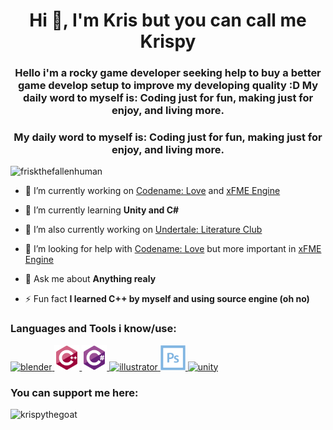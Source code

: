 <h1 align="center">Hi 👋, I'm Kris but you can call me Krispy</h1>
<h3 align="center">Hello i'm a rocky game developer seeking help to buy a better game develop setup to improve my developing quality :D My daily word to myself is: Coding just for fun, making just for enjoy, and living more.</h3>
<h3 align="center">My daily word to myself is: Coding just for fun, making just for enjoy, and living more.</h3>

<p align="left"> <img src="https://komarev.com/ghpvc/?username=friskthefallenhuman&label=Profile%20views&color=0e75b6&style=flat-square" alt="friskthefallenhuman" /> </p>

- 🔭 I’m currently working on [Codename: Love](<Private Until the MVP Build>) and [xFME Engine](https://github.com/FriskTheFallenHuman/xFrame-Work-SubEngine)

- 🌱 I’m currently learning **Unity and C#**

- 🔭 I’m also currently working on [Undertale: Literature Club](https://gamejolt.com/games/utlc/646101)

- 🤝 I’m looking for help with [Codename: Love](<I Would Change this until its public>) but more important in [xFME Engine](https://github.com/FriskTheFallenHuman/xFrame-Work-SubEngine)

- 💬 Ask me about **Anything realy**

- ⚡ Fun fact **I learned C++ by myself and using source engine (oh no)**

<h3 align="left">Languages and Tools i know/use:</h3>
<p align="left"> <a href="https://www.blender.org/" target="_blank" rel="noreferrer"> <img src="https://download.blender.org/branding/community/blender_community_badge_white.svg" alt="blender" width="40" height="40"/> </a> <a href="https://www.w3schools.com/cpp/" target="_blank" rel="noreferrer"> <img src="https://raw.githubusercontent.com/devicons/devicon/master/icons/cplusplus/cplusplus-original.svg" alt="cplusplus" width="40" height="40"/> </a> <a href="https://www.w3schools.com/cs/" target="_blank" rel="noreferrer"> <img src="https://raw.githubusercontent.com/devicons/devicon/master/icons/csharp/csharp-original.svg" alt="csharp" width="40" height="40"/> </a> <a href="https://www.adobe.com/in/products/illustrator.html" target="_blank" rel="noreferrer"> <img src="https://www.vectorlogo.zone/logos/adobe_illustrator/adobe_illustrator-icon.svg" alt="illustrator" width="40" height="40"/> </a> <a href="https://www.photoshop.com/en" target="_blank" rel="noreferrer"> <img src="https://raw.githubusercontent.com/devicons/devicon/master/icons/photoshop/photoshop-line.svg" alt="photoshop" width="40" height="40"/> </a> <a href="https://unity.com/" target="_blank" rel="noreferrer"> <img src="https://www.vectorlogo.zone/logos/unity3d/unity3d-icon.svg" alt="unity" width="40" height="40"/> </a> </p>

<h3 align="left">You can support me here:</h3>
<p><a href="https://ko-fi.com/krispythegoat"> <img align="left" src="https://cdn.ko-fi.com/cdn/kofi3.png?v=3" height="50" width="210" alt="krispythegoat" /></a></p><br><br>

